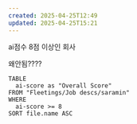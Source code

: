 ```yaml
---
created: 2025-04-25T12:49
updated: 2025-04-25T15:21
---
```


ai점수 8점 이상인 회사

왜안됨????

```dataview
TABLE
  ai-score as "Overall Score"
FROM "Fleetings/Job descs/saramin"
WHERE
  ai-score >= 8
SORT file.name ASC
```


